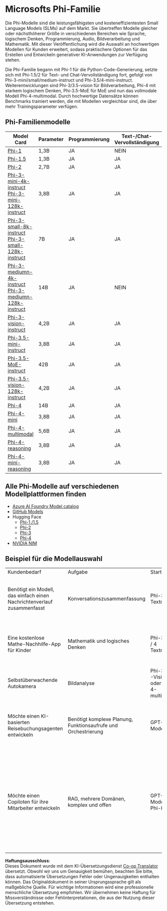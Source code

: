 <!--
CO_OP_TRANSLATOR_METADATA:
{
  "original_hash": "b5d936ffe4dfbab2244f6eb21b11f3b3",
  "translation_date": "2025-07-16T18:28:39+00:00",
  "source_file": "md/01.Introduction/01/01.PhiFamily.md",
  "language_code": "de"
}
-->
# Microsofts Phi-Familie

Die Phi-Modelle sind die leistungsfähigsten und kosteneffizientesten Small Language Models (SLMs) auf dem Markt. Sie übertreffen Modelle gleicher oder nächsthöherer Größe in verschiedenen Bereichen wie Sprache, logischem Denken, Programmierung, Audio, Bildverarbeitung und Mathematik. Mit dieser Veröffentlichung wird die Auswahl an hochwertigen Modellen für Kunden erweitert, sodass praktischere Optionen für das Erstellen und Entwickeln generativer KI-Anwendungen zur Verfügung stehen.

Die Phi-Familie begann mit Phi-1 für die Python-Code-Generierung, setzte sich mit Phi-1.5/2 für Text- und Chat-Vervollständigung fort, gefolgt von Phi-3-mini/small/medium-instruct und Phi-3.5/4-mini-instruct. Weiterentwicklungen sind Phi-3/3.5-vision für Bildverarbeitung, Phi-4 mit starkem logischem Denken, Phi-3.5-MoE für MoE und nun das vollmodale Modell Phi-4-multimodal. Durch hochwertige Datensätze können Benchmarks trainiert werden, die mit Modellen vergleichbar sind, die über mehr Trainingsparameter verfügen.

## Phi-Familienmodelle

<div style="font-size:8px">

| Model Card |Parameter|Programmierung|Text-/Chat-Vervollständigung|Fortgeschrittenes Denken| Bildverarbeitung | Audio | MoE
| - | -  | - | - |- |- |- |- |
|[Phi-1](https://huggingface.co/microsoft/phi-1)|1,3B| JA| NEIN | NEIN |NEIN |NEIN |NEIN |
|[Phi-1.5](https://huggingface.co/microsoft/phi-1_5)|1,3B| JA|JA| NEIN |NEIN |NEIN |NEIN |
|[Phi-2](https://huggingface.co/microsoft/phi-1_5)|2,7B| JA|JA| NEIN |NEIN |NEIN |NEIN |
|[Phi-3-mini-4k-instruct](https://huggingface.co/microsoft/Phi-3-mini-4k-instruct)<br/>[Phi-3-mini-128k-instruct](https://huggingface.co/microsoft/Phi-3-mini-128k-instruct)|3,8B| JA|JA| NEIN |NEIN |NEIN |NEIN |
|[Phi-3-small-8k-instruct](https://huggingface.co/microsoft/Phi-3-small-8k-instruct)<br/>[Phi-3-small-128k-instruct](https://huggingface.co/microsoft/Phi-3-small-128k-instruct)<br/>|7B| JA|JA| NEIN |NEIN |NEIN |NEIN |
|[Phi-3-mediumn-4k-instruct](https://huggingface.co/microsoft/Phi-3-medium-4k-instruct)<br>[Phi-3-mediumn-128k-instruct](https://huggingface.co/microsoft/Phi-3-medium-128k-instruct)|14B|JA|NEIN| NEIN |NEIN |NEIN |NEIN |
|[Phi-3-vision-instruct](https://huggingface.co/microsoft/Phi-3-vision-128k-instruct)|4,2B|JA|JA|NEIN |NEIN |NEIN |NEIN |
|[Phi-3.5-mini-instruct](https://huggingface.co/microsoft/Phi-3.5-mini-instruct)|3,8B|JA|JA| NEIN |NEIN |NEIN |NEIN |
|[Phi-3.5-MoE-instruct](https://huggingface.co/microsoft/Phi-3.5-MoE-instruct)|42B|JA|JA| NEIN |NEIN |NEIN |JA |
|[Phi-3.5-vision-128k-instruct](https://huggingface.co/microsoft/Phi-3.5-vision-instruct)|4,2B|JA|JA| NEIN |JA |NEIN |NEIN |
|[Phi-4](https://huggingface.co/microsoft/phi-4)|14B|JA|JA| NEIN |NEIN |NEIN |NEIN |
|[Phi-4-mini](https://huggingface.co/microsoft/Phi-4-mini-instruct)|3,8B|JA|JA| NEIN |NEIN |NEIN |NEIN |
|[Phi-4-multimodal](https://huggingface.co/microsoft/Phi-4-multimodal-instruct)|5,6B|JA|JA| NEIN |JA |JA |NEIN |
|[Phi-4-reasoning](../../../../../md/01.Introduction/01)|3,8B|JA|JA| JA |NEIN |NEIN |NEIN |
|[Phi-4-mini-reasoning](../../../../../md/01.Introduction/01)|3,8B|JA|JA| JA |NEIN |NEIN |NEIN |

</div>

## **Alle Phi-Modelle auf verschiedenen Modellplattformen finden**

- [Azure AI Foundry Model catalog](https://ai.azure.com/explore/models?selectedCollection=phi)
- [GitHub Models](https://github.com/marketplace?query=Phi&type=models)
- Hugging Face
  - [Phi-1 /1.5](https://huggingface.co/collections/microsoft/phi-1-6626e29134744e94e222d572)
  - [Phi-2](https://huggingface.co/microsoft/phi-2)
  - [Phi-3](https://huggingface.co/collections/microsoft/phi-3-6626e15e9585a200d2d761e3)
  - [Phi-4](https://huggingface.co/collections/microsoft/phi-4-677e9380e514feb5577a40e4) 
- [NVIDIA NIM](https://build.nvidia.com/search?q=Phi)
 

## Beispiel für die Modellauswahl

| | | | |
|-|-|-|-|
|Kundenbedarf|Aufgabe|Start mit|Weitere Details|
|Benötigt ein Modell, das einfach einen Nachrichtenverlauf zusammenfasst|Konversationszusammenfassung|Phi-3 / 3.5 Textmodell|Entscheidend ist hier, dass der Kunde eine klar definierte und einfache Sprachaufgabe hat|
|Eine kostenlose Mathe-Nachhilfe-App für Kinder|Mathematik und logisches Denken|Phi-3 / 3.5 / 4 Textmodelle|Da die App kostenlos ist, wünschen sich Kunden eine Lösung ohne wiederkehrende Kosten|
|Selbstüberwachende Autokamera|Bildanalyse|Phi-3 /3.5 -Vision oder Phi-4-multimodal|Benötigt eine Lösung, die ohne Internet am Edge funktioniert|
|Möchte einen KI-basierten Reisebuchungsagenten entwickeln|Benötigt komplexe Planung, Funktionsaufrufe und Orchestrierung|GPT-Modelle|Benötigt die Fähigkeit zu planen, APIs aufzurufen, Informationen zu sammeln und auszuführen|
|Möchte einen Copiloten für ihre Mitarbeiter entwickeln|RAG, mehrere Domänen, komplex und offen|GPT-Modelle + Phi-Familie|Offenes Szenario, benötigt breiteres Weltwissen, daher ist ein größeres Modell besser geeignet. Das Wissen muss eventuell in Teile zerlegt werden, vielleicht ist SLM dafür gut geeignet|

**Haftungsausschluss**:  
Dieses Dokument wurde mit dem KI-Übersetzungsdienst [Co-op Translator](https://github.com/Azure/co-op-translator) übersetzt. Obwohl wir uns um Genauigkeit bemühen, beachten Sie bitte, dass automatisierte Übersetzungen Fehler oder Ungenauigkeiten enthalten können. Das Originaldokument in seiner Ursprungssprache gilt als maßgebliche Quelle. Für wichtige Informationen wird eine professionelle menschliche Übersetzung empfohlen. Wir übernehmen keine Haftung für Missverständnisse oder Fehlinterpretationen, die aus der Nutzung dieser Übersetzung entstehen.